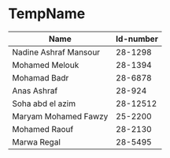 # TempName

| Name | Id-number |
|------|-----------| 
|Nadine Ashraf Mansour | 28-1298 |
|Mohamed Melouk | 28-1394|
|Mohamad Badr|28-6878|
|Anas Ashraf | 28-924|
|Soha abd el azim  | 28-12512|
|Maryam Mohamed Fawzy | 25-2200 |
|Mohamed Raouf | 28-2130 |
|Marwa Regal | 28-5495|
